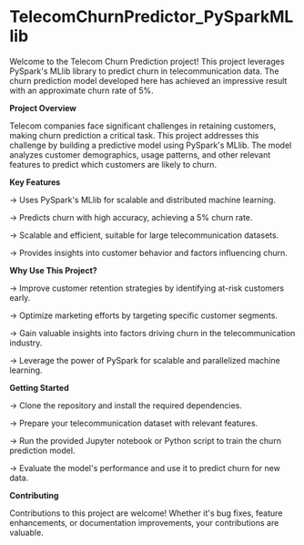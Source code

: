 # TelecomChurnPredictor_PySparkMLlib
Welcome to the Telecom Churn Prediction project! This project leverages PySpark's MLlib library to predict churn in telecommunication data. The churn prediction model developed here has achieved an impressive result with an approximate churn rate of 5%.

**Project Overview**

Telecom companies face significant challenges in retaining customers, making churn prediction a critical task. This project addresses this challenge by building a predictive model using PySpark's MLlib. The model analyzes customer demographics, usage patterns, and other relevant features to predict which customers are likely to churn.

**Key Features**

-> Uses PySpark's MLlib for scalable and distributed machine learning.

-> Predicts churn with high accuracy, achieving a 5% churn rate.

-> Scalable and efficient, suitable for large telecommunication datasets.

-> Provides insights into customer behavior and factors influencing churn.

**Why Use This Project?**

-> Improve customer retention strategies by identifying at-risk customers early.

-> Optimize marketing efforts by targeting specific customer segments.

-> Gain valuable insights into factors driving churn in the telecommunication industry.

-> Leverage the power of PySpark for scalable and parallelized machine learning.

**Getting Started**

-> Clone the repository and install the required dependencies.

-> Prepare your telecommunication dataset with relevant features.

-> Run the provided Jupyter notebook or Python script to train the churn prediction model.

-> Evaluate the model's performance and use it to predict churn for new data.

**Contributing**

Contributions to this project are welcome! Whether it's bug fixes, feature enhancements, or documentation improvements, your contributions are valuable.
